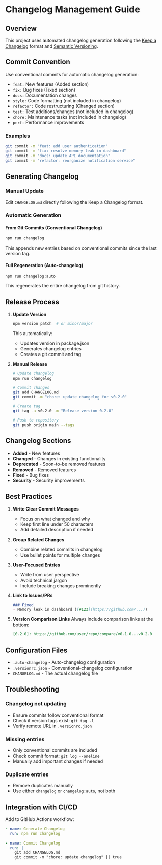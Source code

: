 # Changelog Management Guide

## Overview
This project uses automated changelog generation following the [Keep a Changelog](https://keepachangelog.com/en/1.0.0/) format and [Semantic Versioning](https://semver.org/spec/v2.0.0.html).

## Commit Convention
Use conventional commits for automatic changelog generation:

- `feat:` New features (Added section)
- `fix:` Bug fixes (Fixed section)
- `docs:` Documentation changes
- `style:` Code formatting (not included in changelog)
- `refactor:` Code restructuring (Changed section)
- `test:` Test additions/changes (not included in changelog)
- `chore:` Maintenance tasks (not included in changelog)
- `perf:` Performance improvements

### Examples
```bash
git commit -m "feat: add user authentication"
git commit -m "fix: resolve memory leak in dashboard"
git commit -m "docs: update API documentation"
git commit -m "refactor: reorganize notification service"
```

## Generating Changelog

### Manual Update
Edit `CHANGELOG.md` directly following the Keep a Changelog format.

### Automatic Generation

#### From Git Commits (Conventional Changelog)
```bash
npm run changelog
```
This appends new entries based on conventional commits since the last version tag.

#### Full Regeneration (Auto-changelog)
```bash
npm run changelog:auto
```
This regenerates the entire changelog from git history.

## Release Process

1. **Update Version**
   ```bash
   npm version patch  # or minor/major
   ```
   This automatically:
   - Updates version in package.json
   - Generates changelog entries
   - Creates a git commit and tag

2. **Manual Release**
   ```bash
   # Update changelog
   npm run changelog
   
   # Commit changes
   git add CHANGELOG.md
   git commit -m "chore: update changelog for v0.2.0"
   
   # Create tag
   git tag -a v0.2.0 -m "Release version 0.2.0"
   
   # Push to repository
   git push origin main --tags
   ```

## Changelog Sections

- **Added** - New features
- **Changed** - Changes in existing functionality
- **Deprecated** - Soon-to-be removed features
- **Removed** - Removed features
- **Fixed** - Bug fixes
- **Security** - Security improvements

## Best Practices

1. **Write Clear Commit Messages**
   - Focus on what changed and why
   - Keep first line under 50 characters
   - Add detailed description if needed

2. **Group Related Changes**
   - Combine related commits in changelog
   - Use bullet points for multiple changes

3. **User-Focused Entries**
   - Write from user perspective
   - Avoid technical jargon
   - Include breaking changes prominently

4. **Link to Issues/PRs**
   ```markdown
   ### Fixed
   - Memory leak in dashboard ([#123](https://github.com/...))
   ```

5. **Version Comparison Links**
   Always include comparison links at the bottom:
   ```markdown
   [0.2.0]: https://github.com/user/repo/compare/v0.1.0...v0.2.0
   ```

## Configuration Files

- `.auto-changelog` - Auto-changelog configuration
- `.versionrc.json` - Conventional-changelog configuration
- `CHANGELOG.md` - The actual changelog file

## Troubleshooting

### Changelog not updating
- Ensure commits follow conventional format
- Check if version tags exist: `git tag -l`
- Verify remote URL in `.versionrc.json`

### Missing entries
- Only conventional commits are included
- Check commit format: `git log --oneline`
- Manually add important changes if needed

### Duplicate entries
- Remove duplicates manually
- Use either `changelog` or `changelog:auto`, not both

## Integration with CI/CD

Add to GitHub Actions workflow:
```yaml
- name: Generate Changelog
  run: npm run changelog
  
- name: Commit Changelog
  run: |
    git add CHANGELOG.md
    git commit -m "chore: update changelog" || true
```